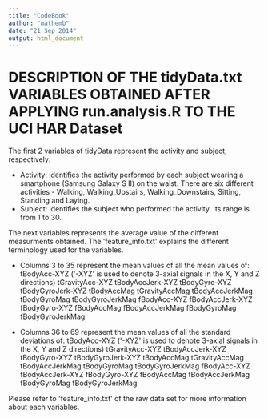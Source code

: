 ```yaml
---
title: "CodeBook"
author: "mathemb"
date: "21 Sep 2014"
output: html_document
---
```


DESCRIPTION OF THE tidyData.txt VARIABLES OBTAINED AFTER APPLYING run.analysis.R TO THE UCI HAR Dataset
=======================================================================================================

The first 2 variables of tidyData represent the activity and subject, respectively:

- Activity: identifies the activity performed by each subject wearing a smartphone (Samsung Galaxy S II) on the waist. There are six different activities - Walking, Walking_Upstairs, Walking_Downstairs, Sitting, Standing and Laying.
- Subject: identifies the subject who performed the activity. Its range is from 1 to 30.

The next variables represents the average value of the different measurments obtained. The 'feature_info.txt' explains the different terminology used for the variables. 

 - Columns 3 to 35 represent the mean values of all the mean values of:
tBodyAcc-XYZ           ('-XYZ' is used to denote 3-axial signals in the X, Y and Z directions)
tGravityAcc-XYZ
tBodyAccJerk-XYZ
tBodyGyro-XYZ
tBodyGyroJerk-XYZ
tBodyAccMag
tGravityAccMag
tBodyAccJerkMag
tBodyGyroMag
tBodyGyroJerkMag
fBodyAcc-XYZ
fBodyAccJerk-XYZ
fBodyGyro-XYZ
fBodyAccMag
fBodyAccJerkMag
fBodyGyroMag
fBodyGyroJerkMag

- Columns 36 to 69 represent the mean values of all the standard deviations of:
tBodyAcc-XYZ          ('-XYZ' is used to denote 3-axial signals in the X, Y and Z directions)
tGravityAcc-XYZ
tBodyAccJerk-XYZ
tBodyGyro-XYZ
tBodyGyroJerk-XYZ
tBodyAccMag
tGravityAccMag
tBodyAccJerkMag
tBodyGyroMag
tBodyGyroJerkMag
fBodyAcc-XYZ
fBodyAccJerk-XYZ
fBodyGyro-XYZ
fBodyAccMag
fBodyAccJerkMag
fBodyGyroMag
fBodyGyroJerkMag

Please refer to 'feature_info.txt' of the raw data set for more information about each variables.
